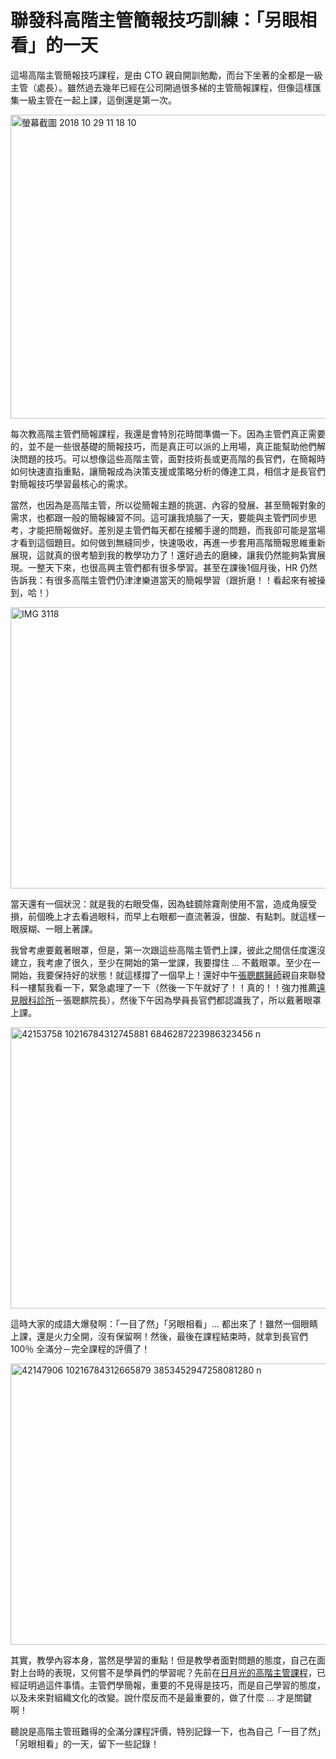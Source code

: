 # 聯發科高階主管簡報技巧訓練：「另眼相看」的一天 

<p>這場高階主管簡報技巧課程，是由 CTO 親自開訓勉勵，而台下坐著的全都是一級主管（處長）。雖然過去幾年已經在公司開過很多梯的主管簡報課程，但像這樣匯集一級主管在一起上課，這倒還是第一次。</p>
<p><img alt="螢幕截圖 2018 10 29 11 18 10" border="0" height="486" src="https://afu.tw/wp-content/uploads/2018/10/螢幕截圖-2018-10-29-11.18.10.jpg" title="螢幕截圖 2018-10-29 11.18.10.jpg" width="599"/></p>
<p>每次教高階主管們簡報課程，我還是會特別花時間準備一下。因為主管們真正需要的，並不是一些很基礎的簡報技巧，而是真正可以派的上用場，真正能幫助他們解決問題的技巧。可以想像這些高階主管，面對技術長或更高階的長官們，在簡報時如何快速直指重點，讓簡報成為決策支援或策略分析的傳達工具，相信才是長官們對簡報技巧學習最核心的需求。</p>
<p>當然，也因為是高階主管，所以從簡報主題的挑選、內容的發展、甚至簡報對象的需求，也都跟一般的簡報練習不同。這可讓我燒腦了一天，要能與主管們同步思考，才能把簡報做好。差別是主管們每天都在接觸手邊的問題，而我卻可能是當場才看到這個題目。如何做到無縫同步，快速吸收，再進一步套用高階簡報思維重新展現，這就真的很考驗到我的教學功力了！還好過去的磨練，讓我仍然能夠紮實展現。一整天下來，也很高興主管們都有很多學習。甚至在課後1個月後，HR 仍然告訴我：有很多高階主管們仍津津樂道當天的簡報學習（跟折磨！！看起來有被操到，哈！）</p>
<p><img alt="IMG 3118" border="0" height="450" src="https://afu.tw/wp-content/uploads/2018/10/IMG_3118.jpg" title="IMG_3118.JPG" width="600"/></p>
<p>當天還有一個狀況：就是我的右眼受傷，因為蛙鏡除霧劑使用不當，造成角膜受損，前個晚上才去看過眼科，而早上右眼都一直流著淚，很酸、有點刺。就這樣一眼膜糊、一眼上著課。</p>
<p>我曾考慮要戴著眼罩，但是，第一次跟這些高階主管們上課，彼此之間信任度還沒建立，我考慮了很久，至少在開始的第一堂課，我要撐住 … 不戴眼罩。至少在一開始，我要保持好的狀態！就這樣撐了一個早上！還好中午<a href="http://tsongchi.blogspot.com/">張聰麒醫師</a>親自來聯發科一樓幫我看一下，緊急處理了一下（然後一下午就好了！！真的！！強力推薦<a href="https://www.vision-clinic.com.tw/">遠見眼科診所</a>－張聰麒院長），然後下午因為學員長官們都認識我了，所以戴著眼罩上課。</p>
<p><img alt="42153758 10216784312745881 6846287223986323456 n" border="0" height="450" src="https://afu.tw/wp-content/uploads/2018/10/42153758_10216784312745881_6846287223986323456_n.jpg" title="42153758_10216784312745881_6846287223986323456_n.jpg" width="600"/></p>
<p>這時大家的成語大爆發啊：「一目了然」「另眼相看」… 都出來了！雖然一個眼睛上課，還是火力全開，沒有保留啊！然後，最後在課程結束時，就拿到長官們100％ 全滿分－完全課程的評價了！</p>
<p><img alt="42147906 10216784312665879 3853452947258081280 n" border="0" height="450" src="https://afu.tw/wp-content/uploads/2018/10/42147906_10216784312665879_3853452947258081280_n.jpg" title="42147906_10216784312665879_3853452947258081280_n.jpg" width="600"/></p>
<p>其實，教學內容本身，當然是學習的重點！但是教學者面對問題的態度，自己在面對上台時的表現，又何嘗不是學員們的學習呢？先前在<a href="https://afu.tw/162">日月光的高階主管課程</a>，已經証明過這件事情。主管們學簡報，重要的不見得是技巧，而是自己學習的態度，以及未來對組織文化的改變。說什麼反而不是最重要的，做了什麼 … 才是關鍵啊！</p>
<p>聽說是高階主管班難得的全滿分課程評價，特別記錄一下，也為自己「一目了然」「另眼相看」的一天，留下一些記錄！</p>